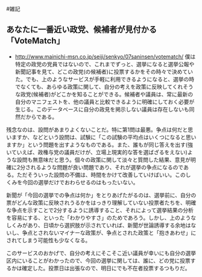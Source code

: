 #雑記
## あなたに一番近い政党、候補者が見付かる「VoteMatch」
* http://www.mainichi-msn.co.jp/seiji/senkyo/07saninsen/votematch/
僕は特定の政党の党員ではないので、これまでずっと、選挙になると選挙公報や新聞記事を見て、どこの政党(の候補者)に投票するかをその時々で決めていた。でも、上のようなサービスが手軽に利用できるようになると、選挙の時でなくても、あらゆる政策に関して、自分の考えを政策に反映してくれそうな政党(候補者)がどこかを知ることができる。候補者や議員は、常に最新の自分のマニフェストを、他の議員と比較できるように明確にしておく必要が生じる。このデータベースに自分の政見を掲示しない議員は存在しないも同然だからである。

残念なのは、設問があまりよくないことだ。特に第1問は最悪。争点は何だと思いますか、などという設問は、試験に「この試験の平均点はいくつになると思いますか」という問題を出すようなものである。また、誰もが同じ答えを出す(強いていえば、政権与党の議員だけが、立場上現実的な答を選ばざるをえない)ような設問も無意味だと思う。個々の政策に関して淡々と質問した結果、意見が明確に2分されるような問題が良い問題であり、それが選挙の争点になるのである。ただそういった設問の不備は、時間をかけて改善していけばいい。このしくみを今回の選挙だけでおわらせるのはもったいない。

新聞が「今回の選挙での争点は何か」をとりあげたがるのは、選挙前に、自分の票がどんな政策に反映されうるかをはっきり理解していない投票者たちを、明確な争点を示すことで2分するように誘導すること、それによって選挙結果の分析を容易にする、といった「わかりやすさ」のためであろう。しかし、上のようなしくみがあり、日頃から選択肢が示されていれば、新聞が世論誘導する余地はないし、争点とされないマイナーな政策が、争点とされた政策と「抱きあわせ」にされてしまう可能性も少なくなる。

このサービスのおかげで、自分の考えにそこそこ近い議員が幸いにも自分の選挙区内にいることがわかったので、今回の選挙に関しては、誰に、どの党に投票するかは確定した。投票日は出張なので、明日にでも不在者投票するつもりだ。
<!--  -->



